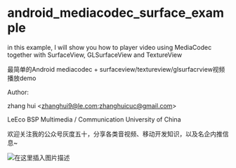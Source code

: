 # android_mediacodec_surface_example
in this example, I will show you how to player video using MediaCodec together with SurfaceView, GLSurfaceView and TextureView

最简单的Android mediacodec + surfaceview/textureview/glsurfacrview视频播放demo

Author:

zhang hui <zhanghui9@le.com;zhanghuicuc@gmail.com>

LeEco BSP Multimedia / Communication University of China


欢迎关注我的公众号灰度五十，分享各类音视频、移动开发知识，以及名企内推信息~

![在这里插入图片描述](https://img-blog.csdnimg.cn/20181222184847599.jpg)
